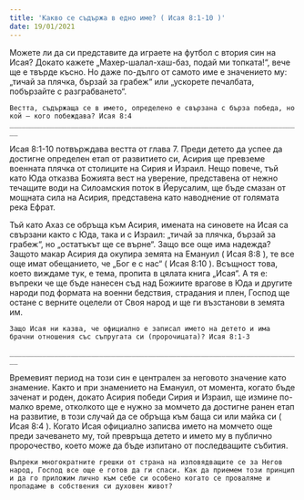 ```yaml
---
title: 'Какво се съдържа в едно име? ( Исая 8:1-10 )'
date: 19/01/2021
---
```


Можете ли да си представите да играете на футбол с втория син на Исая? Докато кажете „Махер-шалал-хаш-баз, подай ми топката!“, вече ще е твърде късно. Но даже по-дълго от самото име е значението му: „тичай за плячка, бързай за грабеж“ или „ускорете печалбата, побързайте с разграбването“.

`Вестта, съдържаща се в името, определено е свързана с бърза победа, но кой – кого побеждава? Исая 8:4             ________________________________________________________________________`

Исая 8:1-10 потвърждава вестта от глава 7. Преди детето да успее да достигне определен етап от развитието си, Асирия ще превземе военната плячка от столиците на Сирия и Израил. Нещо повече, тъй като Юда отказва Божията вест на уверение, представена от нежно течащите води на Силоамския поток в Йерусалим, ще бъде смазан от мощната сила на Асирия, представена като наводнение от голямата река Ефрат.

Тъй като Ахаз се обръща към Асирия, имената на синовете на Исая са свързани както с Юда, така и с Израил: „тичай за плячка, бързай за грабеж“, но „остатъкът ще се върне“. Защо все още има надежда? Защото макар Асирия да окупира земята на Емануил ( Исая 8:8 ), те все още имат обещанието, че „Бог е с нас“ ( Исая 8:10 ). Всъщност това, което виждаме тук, е тема, пропита в цялата книга „Исая“. А тя е: въпреки че ще бъде нанесен съд над Божиите врагове в Юда и другите народи под формата на военни бедствия, страдания и плен, Господ ще остане с верните оцелели от Своя народ и ще ги възстанови в земята им.

`Защо Исая ни казва, че официално е записал името на детето и има брачни отношения със съпругата си (пророчицата)? Исая 8:1-3                ________________________________________________________________________`

Времевият период на този син е централен за неговото значение като знамение. Както и при знамението на Емануил, от момента, когато бъде заченат и роден, докато Асирия победи Сирия и Израил, ще измине по-малко време, отколкото ще е нужно за момчето да достигне ранен етап на развитие, в този случай да се обръща към баща си или майка си ( Исая 8:4 ). Когато Исая официално записва името на момчето още преди зачеването му, той превръща детето и името му в публично пророчество, което може да бъде изпитано от последващите събития.

`Въпреки многократните грешки от страна на изповядващите се за Негов народ, Господ все още е готов да ги спаси. Как да приемем този принцип и да го приложим лично към себе си особено когато се проваляме и пропадаме в собствения си духовен живот?`